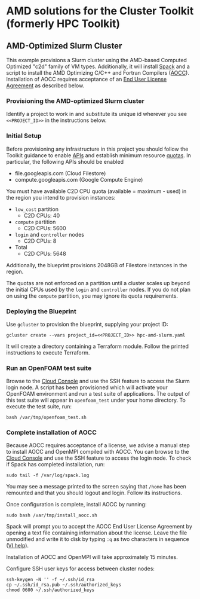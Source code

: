 # AMD solutions for the Cluster Toolkit (formerly HPC Toolkit)

## AMD-Optimized Slurm Cluster

This example provisions a Slurm cluster using the AMD-based Computed Optimized
"c2d" family of VM types. Additionally, it will install
[Spack](https://spack.io) and a script to install the AMD Optimizing C/C++ and
Fortran Compilers ([AOCC]). Installation of AOCC requires acceptance of an
[End User License Agreement][aocceula] as described below.

[AOCC]: https://developer.amd.com/amd-aocc/
[aocceula]: https://developer.amd.com/wordpress/media/files/AOCC_EULA.pdf

### Provisioning the AMD-optimized Slurm cluster

Identify a project to work in and substitute its unique id wherever you see
`<<PROJECT_ID>>` in the instructions below.

### Initial Setup

Before provisioning any infrastructure in this project you should follow the
Toolkit guidance to enable [APIs][apis] and establish minimum resource
[quotas][quotas]. In particular, the following APIs should be enabled

* file.googleapis.com (Cloud Filestore)
* compute.googleapis.com (Google Compute Engine)

You must have available C2D CPU quota (available = maximum - used) in the
region you intend to provision instances:

* `low_cost` partition
  * C2D CPUs: 40
* `compute` partition
  * C2D CPUs: 5600
* `login` and `controller` nodes
  * C2D CPUs: 8
* Total
  * C2D CPUs: 5648

Additionally, the blueprint provisions 2048GB of Filestore instances in the
region.

The quotas are not enforced on a partition until a cluster scales up beyond the
initial CPUs used by the `login` and `controller` nodes. If you do not plan on
using the `compute` partition, you may ignore its quota requirements.

[apis]: https://github.com/GoogleCloudPlatform/hpc-toolkit#enable-gcp-apis
[quotas]: https://github.com/GoogleCloudPlatform/hpc-toolkit#gcp-quotas

### Deploying the Blueprint

Use `gcluster` to provision the blueprint, supplying your project ID:

```shell
gcluster create --vars project_id=<<PROJECT_ID>> hpc-amd-slurm.yaml
```

It will create a directory containing a Terraform module. Follow the printed
instructions to execute Terraform.

### Run an OpenFOAM test suite

Browse to the [Cloud Console][console] and use the SSH feature to access the
Slurm login node. A script has been provisioned which will activate your
OpenFOAM environment and run a test suite of applications. The output of this
test suite will appear in `openfoam_test` under your home directory. To execute
the test suite, run:

```shell
bash /var/tmp/openfoam_test.sh
```

### Complete installation of AOCC

Because AOCC requires acceptance of a license, we advise a manual step to
install AOCC and OpenMPI compiled with AOCC. You can browse to the
[Cloud Console][console] and use the SSH feature to access the login node. To
check if Spack has completed installation, run:

```shell
sudo tail -f /var/log/spack.log
```

You may see a message printed to the screen saying that `/home` has been
remounted and that you should logout and login. Follow its instructions.

Once configuration is complete, install AOCC by running:

```shell
sudo bash /var/tmp/install_aocc.sh
```

Spack will prompt you to accept the AOCC End User License Agreement by opening a
text file containing information about the license. Leave the file unmodified
and write it to disk by typing `:q` as two characters in sequence
([VI help][vihelp]).

Installation of AOCC and OpenMPI will take approximately 15 minutes.

Configure SSH user keys for access between cluster nodes:

```shell
ssh-keygen -N '' -f ~/.ssh/id_rsa
cp ~/.ssh/id_rsa.pub ~/.ssh/authorized_keys
chmod 0600 ~/.ssh/authorized_keys
```

[console]: https://console.cloud.google.com/compute/instances
[vihelp]: https://stackoverflow.com/a/11828573
